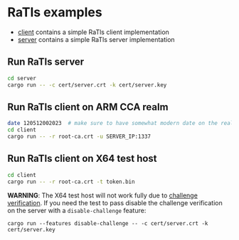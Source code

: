 # RaTls examples

* [client](./client) contains a simple RaTls client implementation
* [server](./server) contains a simple RaTls server implementation

## Run RaTls server
```sh
cd server
cargo run -- -c cert/server.crt -k cert/server.key
```

## Run RaTls client on ARM CCA realm
```sh
date 120512002023  # make sure to have somewhat modern date on the realm
cd client
cargo run -- -r root-ca.crt -u SERVER_IP:1337
```

## Run RaTls client on X64 test host
```sh
cd client
cargo run -- -r root-ca.crt -t token.bin
```

__WARNING__: The X64 test host will not work fully due to [challenge
verification](https://github.com/islet-project/ratls/blob/main/ratls/src/cert_verifier.rs#L130). If
you need the test to pass disable the challenge verification on the server with
a `disable-challenge` feature:

```
cargo run --features disable-challenge -- -c cert/server.crt -k cert/server.key
```
